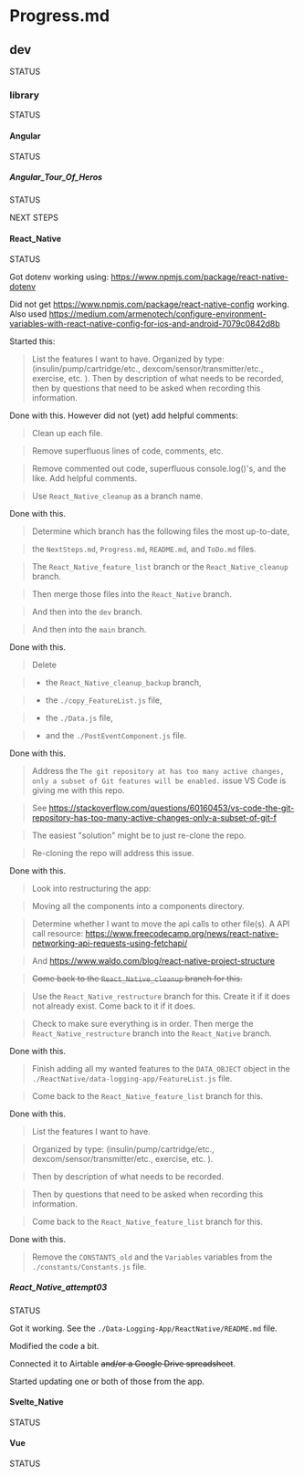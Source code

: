 # Progress.md

## dev

STATUS

### library

STATUS

#### Angular

STATUS

##### Angular_Tour_Of_Heros

STATUS

NEXT STEPS

#### React_Native

STATUS

Got dotenv working using: https://www.npmjs.com/package/react-native-dotenv

Did not get https://www.npmjs.com/package/react-native-config working. Also used https://medium.com/armenotech/configure-environment-variables-with-react-native-config-for-ios-and-android-7079c0842d8b

Started this:

> List the features I want to have. Organized by type: (insulin/pump/cartridge/etc., dexcom/sensor/transmitter/etc., exercise, etc. ). Then by description of what needs to be recorded, then by questions that need to be asked when recording this information.

Done with this. However did not (yet) add helpful comments:

> Clean up each file.

> Remove superfluous lines of code, comments, etc.

> Remove commented out code, superfluous console.log()'s, and the like. Add helpful comments.

> Use `React_Native_cleanup` as a branch name.

Done with this.

> Determine which branch has the following files the most up-to-date,

> the `NextSteps.md`, `Progress.md`, `README.md`, and `ToDo.md` files.

> The `React_Native_feature_list` branch or the `React_Native_cleanup` branch.

> Then merge those files into the `React_Native` branch.

> And then into the `dev` branch.

> And then into the `main` branch.

Done with this.

> Delete

> - the `React_Native_cleanup_backup` branch,

> - the `./copy_FeatureList.js` file,

> - the `./Data.js` file,

> - and the `./PostEventComponent.js` file.

Done with this.

> Address the `The git repository at has too many active changes, only a subset of Git features will be enabled.` issue VS Code is giving me with this repo.

> See https://stackoverflow.com/questions/60160453/vs-code-the-git-repository-has-too-many-active-changes-only-a-subset-of-git-f

> The easiest "solution" might be to just re-clone the repo.

> Re-cloning the repo will address this issue.

Done with this.

> Look into restructuring the app:

> Moving all the components into a components directory.

> Determine whether I want to move the api calls to other file(s). A API call resource: https://www.freecodecamp.org/news/react-native-networking-api-requests-using-fetchapi/

> And https://www.waldo.com/blog/react-native-project-structure

> ~~Come back to the `React_Native_cleanup` branch for this.~~

> Use the `React_Native_restructure` branch for this. Create it if it does not already exist. Come back to it if it does.

> Check to make sure everything is in order. Then merge the `React_Native_restructure` branch into the `React_Native` branch.

Done with this.

> Finish adding all my wanted features to the `DATA_OBJECT` object in the `./ReactNative/data-logging-app/FeatureList.js` file.

> Come back to the `React_Native_feature_list` branch for this.

Done with this.

> List the features I want to have.

> Organized by type: (insulin/pump/cartridge/etc., dexcom/sensor/transmitter/etc., exercise, etc. ).

> Then by description of what needs to be recorded.

> Then by questions that need to be asked when recording this information.

> Come back to the `React_Native_feature_list` branch for this.

Done with this.

> Remove the `CONSTANTS_old` and the `Variables` variables from the `./constants/Constants.js` file.

##### React_Native_attempt03

STATUS

Got it working. See the `./Data-Logging-App/ReactNative/README.md` file.

Modified the code a bit.

Connected it to Airtable ~~and/or a Google Drive spreadsheet~~.

Started updating one or both of those from the app.

#### Svelte_Native

STATUS

#### Vue

STATUS
